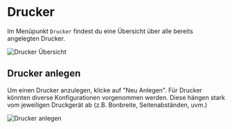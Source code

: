 # Drucker

Im Menüpunkt `Drucker` findest du eine Übersicht über alle bereits angelegten Drucker.

![Drucker Übersicht](sc_printer.png)

## Drucker anlegen

Um einen Drucker anzulegen, klicke auf "Neu Anlegen". Für Drucker könnten diverse Konfigurationen vorgenommen werden.
Diese hängen stark vom jeweiligen Druckgerät ab (z.B. Bonbreite, Seitenabständen, uvm.) 

![Drucker anlegen](sc_printer_add.png)